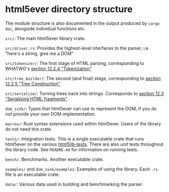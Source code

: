 # html5ever directory structure

The module structure is also documented in the output produced by `cargo doc`, alongside individual functions etc.

`src/`: The main html5ever library crate.

`src/driver.rs`: Provides the highest-level interfaces to the parser, i.e. "here's a string, give me a DOM"

`src/tokenizer/`: The first stage of HTML parsing, corresponding to WHATWG's [section 12.2.4 "Tokenization"](https://html.spec.whatwg.org/multipage/syntax.html#tokenization)

`src/tree_builder/`: The second (and final) stage, corresponding to [section 12.2.5 "Tree Construction"](https://html.spec.whatwg.org/multipage/syntax.html#tree-construction)

`src/serialize/`: Turning trees back into strings. Corresponds to [section 12.3 "Serialising HTML fragments"](https://html.spec.whatwg.org/multipage/syntax.html#serialising-html-fragments)

`dom_sink/`: Types that html5ever can use to represent the DOM, if you do not provide your own DOM implementation.

`macros/`: Rust syntax extensions used within html5ever.  Users of the library do not need this crate.

`tests/`: Integration tests. This is a single executable crate that runs html5ever on the various [html5lib-tests](https://github.com/html5lib/html5lib-tests). There are also unit tests throughout the library code. See `README.md` for information on running tests.

`bench/`: Benchmarks. Another executable crate.

`examples/` and `dom_sink/examples`: Examples of using the library.  Each `.rs` file is an executable crate.

`data/`: Various data used in building and benchmarking the parser.
